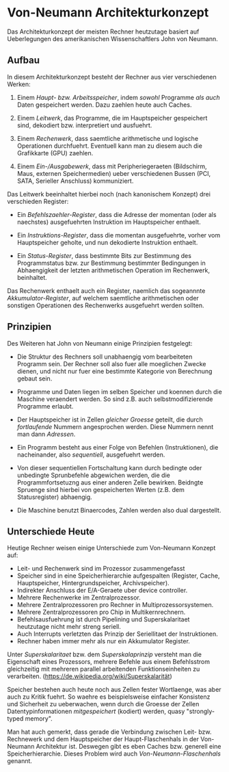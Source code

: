 # Von-Neumann Architekturkonzept

Das Architekturkonzept der meisten Rechner heutzutage basiert auf Ueberlegungen
des amerikanischen Wissenschaftlers John von Neumann.

## Aufbau

In diesem Architekturkonzept besteht der Rechner aus vier verschiedenen Werken:

1. Einem *Haupt- bzw. Arbeitsspeicher*, indem *sowohl* Programme *als auch*
   Daten gespeichert werden. Dazu zaehlen heute auch Caches.

2. Einem *Leitwerk*, das Programme, die im Hauptspeicher gespeichert sind,
   dekodiert bzw. interpretiert und ausfuehrt.

3. Einem *Rechenwerk*, dass saemtliche arithmetische und logische Operationen
   durchfuehrt. Eventuell kann man zu diesem auch die Grafikkarte (GPU) zaehlen.

4. Einem *Ein-/Ausgabewerk*, dass mit Peripheriegeraeten (Bildschirm, Maus,
   externen Speichermedien) ueber verschiedenen Bussen (PCI, SATA, Serieller
   Anschluss) kommuniziert.

Das Leitwerk beeinhaltet hierbei noch (nach kanonischem Konzept) drei
verschieden Register:

* Ein *Befehlszaehler-Register*, dass die Adresse der momentan (oder als
  naechstes) ausgefuehrten Instruktion im Hauptspeicher enthaelt.

* Ein *Instruktions-Register*, dass die momentan ausgefuehrte, vorher vom
  Hauptspeicher geholte, und nun dekodierte Instruktion enthaelt.

* Ein *Status-Register*, dass bestimmte Bits zur Bestimmung des Programmstatus
  bzw. zur Bestimmung bestimmter Bedingungen in Abhaengigkeit der letzten
  arithmetischen Operation im Rechenwerk, beinhaltet.

Das Rechenwerk enthaelt auch ein Register, naemlich das sogeannnte
*Akkumulator-Register*, auf welchem saemtliche arithmetischen oder sonstigen
Operationen des Rechenwerks ausgefuehrt werden sollten.

## Prinzipien

Des Weiteren hat John von Neumann einige Prinzipien festgelegt:

* Die Struktur des Rechners soll unabhaengig vom bearbeiteten Programm sein. Der
  Rechner soll also fuer alle moeglichen Zwecke dienen, und nicht nur fuer eine
  bestimmte Kategorie von Berechnung gebaut sein.

* Programme und Daten liegen im selben Speicher und koennen durch die Maschine
  veraendert werden. So sind z.B. auch selbstmodifizierende Programme erlaubt.

* Der Hauptspeicher ist in Zellen *gleicher Groesse* geteilt, die durch
  *fortlaufende* Nummern angesprochen werden. Diese Nummern nennt man dann
  *Adressen*.

* Ein Programm besteht aus einer Folge von Befehlen (Instruktionen), die
  nacheinander, also *sequentiell*, ausgefuehrt werden.

* Von dieser sequentiellen Fortschaltung kann durch bedingte oder unbedingte
  Sprunbefehle abgewichen werden, die die Programmfortsetuzng aus einer anderen
  Zelle bewirken. Beidngte Spruenge sind hierbei von gespeicherten Werten
  (z.B. dem Statusregister) abhaengig.

* Die Maschine benutzt Binaercodes, Zahlen werden also dual dargestellt.

## Unterschiede Heute

Heutige Rechner weisen einige Unterschiede zum Von-Neumann Konzept auf:

* Leit- und Rechenwerk sind im Prozessor zusammengefasst
* Speicher sind in eine Speicherhierarchie aufgespalten (Register, Cache,
  Hauptspeicher, Hintergrundspeicher, Archivspeicher).
* Indirekter Anschluss der E/A-Geraete uber device controller.
* Mehrere Rechenwerke im Zentralprozessor.
* Mehrere Zentralprozessoren pro Rechner in Multiprozessorsystemen.
* Mehrere Zentralprozessoren pro Chip in Multikernrechnern.
* Befehlsausfuehrung ist durch Pipelining und Superskalaritaet heutzutage nicht
  mehr streng seriell.
* Auch Interrupts verletzten das Prinzip der Seriellitaet der Instruktionen.
* Rechner haben immer mehr als nur ein Akkumulator Register.

Unter *Superskalaritaet* bzw. dem *Superskalaprinzip* versteht man die
Eigenschaft eines Prozessors, mehrere Befehle aus einem Befehlsstrom
gleichzeitig mit mehreren parallel arbeitenden Funktionseinheiten zu
verarbeiten. (https://de.wikipedia.org/wiki/Superskalarität)

Speicher bestehen auch heute noch aus Zellen fester Wortlaenge, was aber auch zu
Kritik fuehrt. So waehre es beispielsweise einfacher Konsistenz und Sicherheit
zu ueberwachen, wenn durch die Groesse der Zellen Datentypinformationen
*mitgespeichert* (kodiert) werden, quasy "strongly-typed memory".

Man hat auch gemerkt, dass gerade die Verbindung zwischen Leit- bzw. Rechnewerk
und dem Hauptspeicher der Haupt-Flaschenhals in der Von-Neumann Architektur
ist. Deswegen gibt es eben Caches bzw. generell eine Speicherhierarchie. Dieses
Problem wird auch *Von-Neumann-Flaschenhals* genannt.
